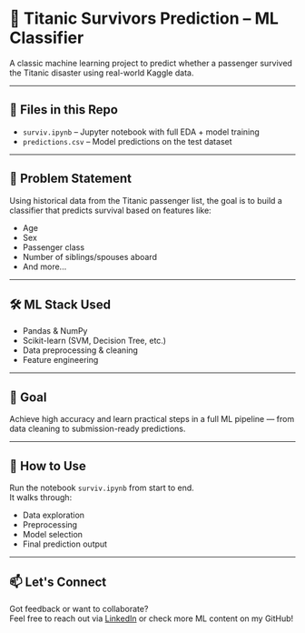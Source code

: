 # 🚢 Titanic Survivors Prediction – ML Classifier

A classic machine learning project to predict whether a passenger survived the Titanic disaster using real-world Kaggle data.

---

## 📂 Files in this Repo

- `surviv.ipynb` – Jupyter notebook with full EDA + model training
- `predictions.csv` – Model predictions on the test dataset

---

## 🧠 Problem Statement

Using historical data from the Titanic passenger list, the goal is to build a classifier that predicts survival based on features like:

- Age
- Sex
- Passenger class
- Number of siblings/spouses aboard
- And more...

---

## 🛠️ ML Stack Used

- Pandas & NumPy
- Scikit-learn (SVM, Decision Tree, etc.)
- Data preprocessing & cleaning
- Feature engineering

---

## 🎯 Goal

Achieve high accuracy and learn practical steps in a full ML pipeline — from data cleaning to submission-ready predictions.

---

## 🚀 How to Use

Run the notebook `surviv.ipynb` from start to end.  
It walks through:

- Data exploration
- Preprocessing
- Model selection
- Final prediction output

---

## 📫 Let's Connect

Got feedback or want to collaborate?  
Feel free to reach out via [LinkedIn](https://www.linkedin.com/in/rakshith-j-r-98a41368/) or check more ML content on my GitHub!

